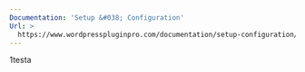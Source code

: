 ```yaml
---
Documentation: 'Setup &#038; Configuration'
Url: >
  https://www.wordpresspluginpro.com/documentation/setup-configuration/
---
```

1testa